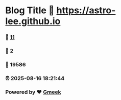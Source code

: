 # Blog Title :link: https://astro-lee.github.io 
### :page_facing_up: [11](https://astro-lee.github.io/tag.html) 
### :speech_balloon: 2 
### :hibiscus: 19586 
### :alarm_clock: 2025-08-16 18:21:44 
### Powered by :heart: [Gmeek](https://github.com/Meekdai/Gmeek)
